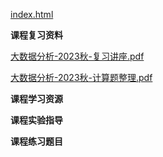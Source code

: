 <!-- tabs:start -->
[index.html](https://gh.hitcs.cc/https://raw.githubusercontent.com/HIT-OpenCS/CS_Courses/main/数据科学与大数据技术/大数据分析/index.html)

**课程复习资料**

[大数据分析-2023秋-复习讲座.pdf](https://gh.hitcs.cc/https://raw.githubusercontent.com/HIT-OpenCS/CS_Courses/main/数据科学与大数据技术/大数据分析/课程复习资料/大数据分析-2023秋-复习讲座.pdf)

[大数据分析-2023秋-计算题整理.pdf](https://gh.hitcs.cc/https://raw.githubusercontent.com/HIT-OpenCS/CS_Courses/main/数据科学与大数据技术/大数据分析/课程复习资料/大数据分析-2023秋-计算题整理.pdf)

**课程学习资源**

**课程实验指导**

**课程练习题目**

<!-- tabs:end -->